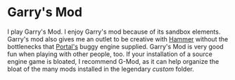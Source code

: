 # Garry's Mod
I play Garry's Mod. I enjoy Garry's mod because of its
sandbox elements. Garry's mod also gives me an outlet to
be creative with [Hammer](hammer.md) without the bottlenecks that 
[Portal's](portal.md) buggy engine supplied. Garry's Mod is very good
fun when playing with other people, too. If your installation of
a source engine game is bloated, I recommend G-Mod, as it can help
organize the bloat of the many mods installed in the legendary
*custom* folder.
